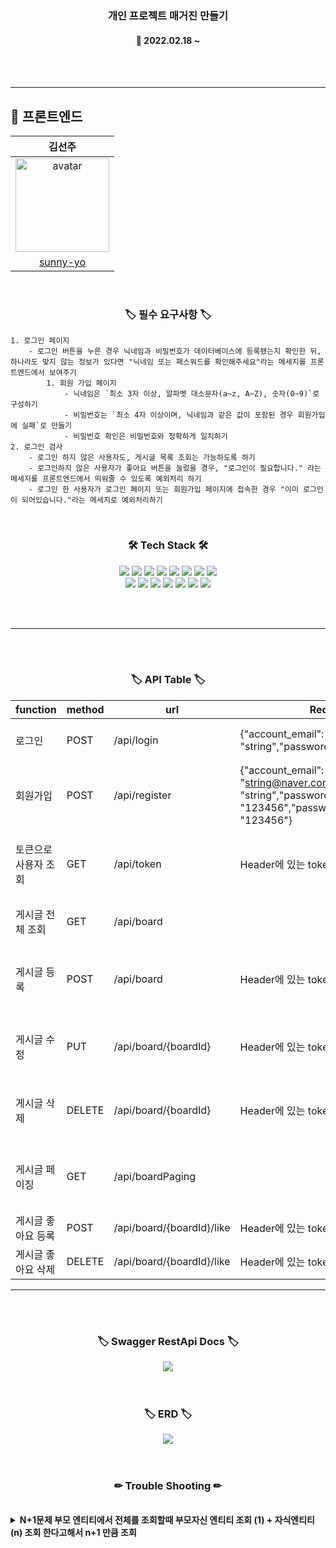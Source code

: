 <h3 align="center"><b>개인 프로젝트 매거진 만들기</b></h3>

<h4 align="center">📆 2022.02.18 ~</h4>
<br>
<br>

---

## 📌 프론트엔드

|김선주|
|:----:|
|<img src="https://avatars.githubusercontent.com/u/66668478?v=4" alt="avatar" height="150px" width="150px" /> |
[sunny-yo](https://github.com/MagazineProject/FE_sunju_MagazineProject/tree/api/LYW)|
<br>

<h3 align="center"><b>🏷 필수 요구사항 🏷</b></h3>

```
1. 로그인 페이지
    - 로그인 버튼을 누른 경우 닉네임과 비밀번호가 데이터베이스에 등록됐는지 확인한 뒤, 하나라도 맞지 않는 정보가 있다면 "닉네임 또는 패스워드를 확인해주세요"라는 메세지를 프론트엔드에서 보여주기
        1. 회원 가입 페이지
            - 닉네임은 `최소 3자 이상, 알파벳 대소문자(a~z, A~Z), 숫자(0~9)`로 구성하기
            - 비밀번호는 `최소 4자 이상이며, 닉네임과 같은 값이 포함된 경우 회원가입에 실패`로 만들기
            - 비밀번호 확인은 비밀번호와 정확하게 일치하기
2. 로그인 검사
    - 로그인 하지 않은 사용자도, 게시글 목록 조회는 가능하도록 하기
    - 로그인하지 않은 사용자가 좋아요 버튼을 눌렀을 경우, "로그인이 필요합니다." 라는 메세지를 프론트엔드에서 띄워줄 수 있도록 예외처리 하기
    - 로그인 한 사용자가 로그인 페이지 또는 회원가입 페이지에 접속한 경우 "이미 로그인이 되어있습니다."라는 메세지로 예외처리하기
```

<br>
<h3 align="center"><b>🛠 Tech Stack 🛠</b></h3>
<p align="center">

<img src="https://img.shields.io/badge/java11-539bf5?style=for-the-badge&logo=java1.8&logoColor=white">
<img src="https://img.shields.io/badge/jpa-green?style=for-the-badge&logo=jpa&logoColor=white">
<img src="https://img.shields.io/badge/spring%20data%20jpa-green?style=for-the-badge&logo=springdatajpa&logoColor=white">
<img src="https://img.shields.io/badge/gradle-1f4954?style=for-the-badge&logo=gradle&logoColor=white">
<img src="https://img.shields.io/badge/Junit5-green?style=for-the-badge&logo=Junit5&logoColor=white">
<img src="https://img.shields.io/badge/swagger3.0-green?style=for-the-badge&logo=swagger&logoColor=white">
<img src="https://img.shields.io/badge/springsecurity-green?style=for-the-badge&logo=springsecurity&logoColor=white">
<img src="https://img.shields.io/badge/mysql-skyblue?style=for-the-badge&logo=mysql&logoColor=white">

</br>

<img src="https://img.shields.io/badge/awsrds-orange?style=for-the-badge&logo=awsrds&logoColor=white">
<img src="https://img.shields.io/badge/awsEc2-orange?style=for-the-badge&logo=awsrds&logoColor=white">
<img src="https://img.shields.io/badge/awsS3-orange?style=for-the-badge&logo=awsrds&logoColor=white">
<img src="https://img.shields.io/badge/ubuntu-orange?style=for-the-badge&logo=ubuntu&logoColor=white">
<img src="https://img.shields.io/badge/git Action-blue?style=for-the-badge&logo=gitAction&logoColor=white">
<img src="https://img.shields.io/badge/docker-blue?style=for-the-badge&logo=docker&logoColor=white">
<img src="https://img.shields.io/badge/querydsl-blue?style=for-the-badge&logo=querydsl&logoColor=white">

</br>

<br><br>

---




<br><br>

<h3 align="center"><b>🏷 API Table 🏷</b></h3>

| function    | method | urI                  | Request                                                                                                        | Success-Response|Fail-Response|
|-------------|--------|----------------------|----------------------------------------------------------------------------------------------------------------|------------------------------------|----------------------|
| 로그인         | POST   | /api/login           | {"account_email": "string","password": "string"}                                                               | {"success": true,"msg": "로그인 성공","data": {"account_id": 23,"account_email": "string@naver.com","account_name": "string","token": "Bearer eyJhbGciOiJIUzI1NiJ9.eyJzdWIiOiJzdHJpbmdAbmF2ZXIuY29tIiwiaWF0IjoxNjQ2NzI2NTQxLCJleHAiOjE2NDY3NDQ1NDF9.ohO7E5V_EmsC_xiWcQWB268o2YqIVluikUfEqOQ98vg","like_board": []} } |{"success": false,"msg": "존재 하지 않는 사용자 입니다."}|
| 회원가입        | POST   | /api/register        | {"account_email": "string@naver.com","account_name": "string","password": "123456","password_check": "123456"} | {"success": true,"msg": "회원 가입 완료"} |{"success": false,"msg": "이미 존재하는 사용자 입니다."}|
| 토큰으로 사용자 조회 | GET    | /api/token           | Header에 있는 token 사용                                                                                            |{"success": true,"msg": "사용자 정보","data": {"account_id": 23,"account_email": "string@naver.com","account_name": "string","token": null,"like_board": []} }|{"timestamp": "2022-03-08T08:08:14.115+00:00","status": 401,"error": "Unauthorized","message": "로그인 해주세요.","path": "/api/token"}
| 게시글 전체 조회   | GET    | /api/board           |                                                                                         |{"success": true,"msg": "전체 게시글 조회 성공","data": [{"board_id": 51,"img_url": "https://firebasestorage.googleapis.com/v0/b/myinsta-60d69.appspot.com/o/images%2Fundefined_1646148469611?alt=media&token=e1361922-3a25-48b8-acd9-87a41c527d14","account_id": 4,"account_name": "like","content": "dgfhdgfhfd","time": "2022-03-02T00:27:55.901579","board_status": "left","like": 2,"like_account": [{"account_id": 1 }, {"account_id": 22 }]}|
| 게시글 등록      | POST   | /api/board           | Header에 있는 token 사용                                                                                            |{"success": true,"msg": "게시글 등록 성공","board_id": 53 }|{"timestamp": "2022-03-08T08:08:14.115+00:00","status": 401,"error": "Unauthorized","message": "로그인 해주세요.","path": "/api/token"}
| 게시글 수정      | PUT    | /api/board/{boardId} | Header에 있는 token 사용                                                                                            |{"success": true,"msg": "게시글 수정 성공"}|{"success": false,"msg": "게시글이 존재하지 않습니다."} OR {"success": false,"msg": "게시글 작성자가 아닙니다."}
| 게시글 삭제      | DELETE | /api/board/{boardId} | Header에 있는 token 사용                                                                                            |{"success": true,"msg": "게시글 삭제 성공"}|{"success": false,"msg": "게시글이 존재하지 않습니다."} OR {"success": false,"msg": "게시글 작성자가 아닙니다."}
| 게시글 페이징     | GET    | /api/boardPaging           |                                                                                         |{  "success": true,  "msg": "게시글 페이징",  "data": {    "content": [      {        "board_id": 51,        "image_url": "https://firebasestorage.googleapis.com/v0/b/myinsta-60d69.appspot.com/o/images%2Fundefined_1646148469611?alt=media&token=e1361922-3a25-48b8-acd9-87a41c527d14",        "account_id": 4,        "account_name": "like",        "content": "dgfhdgfhfd",        "time": "2022-03-02T00:27:55.901579",        "board_status": "left",        "like_cnt": 2      }     ]   }"pageable": {      "sort": {        "sorted": false,        "unsorted": true,        "empty": true      },      "offset": 0,      "pageNumber": 0,      "pageSize": 5,      "paged": true,      "unpaged": false    },    "totalPages": 3,    "last": false,    "totalElements": 12,    "size": 5,    "number": 0,    "sort": {      "sorted": false,      "unsorted": true,      "empty": true    },    "numberOfElements": 5,    "first": true,    "empty": false  }}|
| 게시글 좋아요 등록  | POST   | /api/board/{boardId}/like           | Header에 있는 token 사용                                                                                            |{"success": true,"msg": "좋아요 등록 성공"}|{"success": false,"msg": "게시글이 존재하지 않습니다."}
| 게시글 좋아요 삭제  | DELETE | /api/board/{boardId}/like           | Header에 있는 token 사용                                                                                            |{"success": true,"msg": "좋아요 삭제 성공"}|{"success": false,"msg": "좋아요 삭제 실패"}


---
<br><br>

<h3 align="center"><b>🏷 Swagger RestApi Docs 🏷</b></h3>
<div style="text-align: center;">
<img src="https://user-images.githubusercontent.com/48196352/157191961-794d2d13-6f9e-40f1-85b3-15dfdb23880a.png">
</div>
<br><br>

<h3 align="center"><b>🏷 ERD 🏷</b></h3>
<div style="text-align: center;">
<img src="https://user-images.githubusercontent.com/48196352/157191334-bec3cfbf-d0aa-4083-89f3-a4e1bf1f2cc2.png">
</div>
<br><br>

<h3 align="center"><b>✏ Trouble Shooting ✏</b></h3>
<br>

<details>
    <summary>
        <b>N+1문제 부모 엔티티에서 전체를 조회할때 부모자신 엔티티 조회 (1) + 자식엔티티 (n) 조회 한다고해서 n+1 만큼 조회 </b>
    </summary>
    <br>해결 : fetch join을 사용하여 해결 <br>
- 양방향 매핑이 아닌 단방향 매핑으로 개발 시 N+1 문제를 만나지 않는다. <br>
- yml에 세팅 Hibernate default_batch_fetch_size : 해당 옵션은 지정된 수만큼 in절에 부모 Key를 사용함으로서 가장 좋은 방법(?) in절에 키값을 넣으면서 데이터 뻥튀기x <br>
</details>